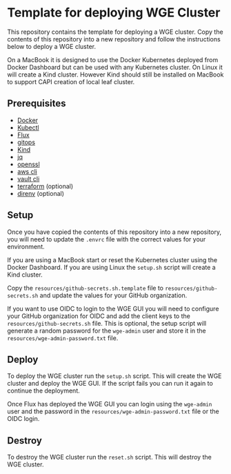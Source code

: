 # Template for deploying WGE Cluster

This repository contains the template for deploying a WGE cluster. Copy the contents of this repository into a new repository and follow the instructions below to deploy a WGE cluster.

On a MacBook it is designed to use the Docker Kubernetes deployed from Docker Dashboard but can be used with any Kubernetes cluster. On Linux it will create a Kind cluster. However Kind should still be installed on MacBook to support CAPI creation of local leaf cluster.

## Prerequisites

- [Docker](https://docs.docker.com/get-docker/)
- [Kubectl](https://kubernetes.io/docs/tasks/tools/install-kubectl/)
- [Flux](https://fluxcd.io/docs/installation/)
- [gitops](https://docs.gitops.weave.works/docs/next/installation/weave-gitops/#install-the-gitops-cli)
- [Kind](https://kind.sigs.k8s.io/docs/user/quick-start/)
- [jq](https://stedolan.github.io/jq/download/)
- [openssl](https://www.openssl.org/source/)
- [aws cli](https://docs.aws.amazon.com/cli/latest/userguide/install-cliv2.html)
- [vault cli](https://www.vaultproject.io/docs/install)
- [terraform](https://www.terraform.io/downloads.html) (optional)
- [direnv](https://direnv.net/docs/installation.html) (optional)

## Setup

Once you have copied the contents of this repository into a new repository, you will need to update the `.envrc` file with the correct values for your environment.

If you are using a MacBook start or reset the Kubernetes cluster using the Docker Dashboard. If you are using Linux the `setup.sh` script will create a Kind cluster.

Copy the `resources/github-secrets.sh.template` file to `resources/github-secrets.sh` and update the values for your GitHub organization.

If you want to use OIDC to login to the WGE GUI you will need to configure your GitHub organization for OIDC and add the client keys to the `resources/github-secrets.sh` file. This is optional, the setup script will generate a random password for the `wge-admin` user and store it in the `resources/wge-admin-password.txt` file.

## Deploy

To deploy the WGE cluster run the `setup.sh` script. This will create the WGE cluster and deploy the WGE GUI. If the script fails you can run it again to continue the deployment.

Once Flux has deployed the WGE GUI you can login using the `wge-admin` user and the password in the `resources/wge-admin-password.txt` file or the OIDC login.

## Destroy

To destroy the WGE cluster run the `reset.sh` script. This will destroy the WGE cluster.
